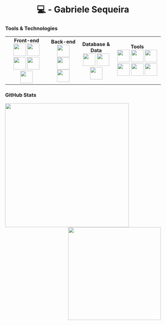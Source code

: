 <div align="center">
  <h1> 	💻 - Gabriele Sequeira</h1>
</div>


###  Tools & Technologies

<table align="center" ">
  <tr>
    <td align="center"><strong>Front-end</strong><br/>
      <img src="https://cdn.jsdelivr.net/gh/devicons/devicon/icons/react/react-original.svg" width="40"/>
      <img src="https://cdn.jsdelivr.net/gh/devicons/devicon/icons/html5/html5-original.svg" width="40"/>
      <img src="https://cdn.jsdelivr.net/gh/devicons/devicon/icons/css3/css3-original.svg" width="40"/>
      <img src="https://cdn.jsdelivr.net/gh/devicons/devicon/icons/javascript/javascript-original.svg" width="40"/>
      <img src="https://cdn.jsdelivr.net/gh/devicons/devicon/icons/typescript/typescript-original.svg" width="40"/>
    </td>
    <td align="center"><strong>Back-end</strong><br/>
      <img src="https://cdn.jsdelivr.net/gh/devicons/devicon/icons/python/python-original.svg" width="40"/>
      <img src="https://cdn.jsdelivr.net/gh/devicons/devicon/icons/java/java-original.svg" width="40"/>
      <img src="https://cdn.jsdelivr.net/gh/devicons/devicon/icons/c/c-original.svg" width="40"/>
    </td>
        <td align="center"><strong>Database & Data</strong><br/>
      <img src="https://cdn.jsdelivr.net/gh/devicons/devicon/icons/sqlite/sqlite-original-wordmark.svg" width="40"/>
      <img src="https://cdn.jsdelivr.net/gh/devicons/devicon/icons/mongodb/mongodb-original-wordmark.svg" width="40"/>
      <img src="https://cdn.jsdelivr.net/gh/devicons/devicon/icons/pandas/pandas-original-wordmark.svg" width="40"/>
    </td>
        <td align="center"><strong>Tools</strong><br/>
      <img src="https://cdn.jsdelivr.net/gh/devicons/devicon/icons/git/git-original.svg" width="40"/>
      <img src="https://cdn.jsdelivr.net/gh/devicons/devicon/icons/vscode/vscode-original.svg" width="40"/>
      <img src="https://cdn.jsdelivr.net/gh/devicons/devicon/icons/eclipse/eclipse-original.svg" width="40"/>
      <img src="https://cdn.jsdelivr.net/gh/devicons/devicon/icons/figma/figma-original.svg" width="40"/>
      <img src="https://cdn.jsdelivr.net/gh/devicons/devicon/icons/visualstudio/visualstudio-original.svg" width="40"/>
      <img src="https://cdn.jsdelivr.net/gh/devicons/devicon/icons/linux/linux-original.svg" width="40"/>
    </td>
  </tr>
</table>


###  GitHub Stats

<div align="center">
 <div>
  <img align = "left" src="https://github-readme-stats.vercel.app/api?username=gabrielesequeira&show_icons=true&theme=merko" width="400" />
  <img align = "right" src="https://github-readme-stats.vercel.app/api/top-langs/?username=gabrielesequeira&layout=compact&theme=merko" width="300" />

</div>

</div>
